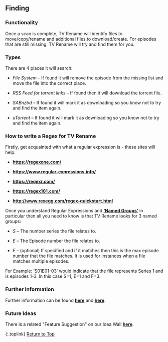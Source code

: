<!-- START FINDING --------------------------- -->
## Finding

### Functionality

Once a scan is complete, TV Rename will identify files to move/copy/rename and additional files to download/create. For episodes that are still missing, TV Rename will try and find them for you. 

### Types

There are 4 places it will search:

* _File System_ – If found it will remove the episode from the missing list and move the file into the correct place.

* _RSS Feed for torrent links_ – If found then it will download the torrent file.

* _SABnzbd_ – If found it will mark it as downloading so you know not to try and find the item again.

* _uTorrent_ – If found it will mark it as downloading so you know not to try and find the item again.

### How to write a Regex for TV Rename

Firstly, get acquainted with what a regular expression is - these sites will help:

* **https://regexone.com/**

* **https://www.regular-expressions.info/**

* **https://regexr.com/**

* **https://regex101.com/**

* **http://www.rexegg.com/regex-quickstart.html**

Once you understand Regular Expressions and [**‘Named Groups’**](https://www.regular-expressions.info/named.html "Read about Named Groups") in particular then all you need to know is that TV Rename looks for 3 named groups:

* _S_ – The number series the file relates to.

* _E_ – The Episode number the file relates to.

* _F_ – (optional) If specified and if it matches then this is the max episode number that the file matches. It is used for instances when a file matches multiple episodes.

For Example: ‘S01E01-03’ would indicate that the file represents Series 1 and is episodes 1-3. In this case S=1, E=1 and F=3.

### Further Information

Further information can be found [**here**](manual/options/#filename-processors) and [**here**](/manual/options/#the-%C2%B5torrent--nzb-tab).

### Future Ideas

There is a related "Feature Suggestion" on our Idea Wall [**here**](http://ideas.theideawall.com/TVRename/Forum/TopicDetails/e6663947-906a-4a91-95ae-e45a91c6efb0).

{:.toplink}
[Return to Top]()
<!-- END FINDING      ------------------------ -->